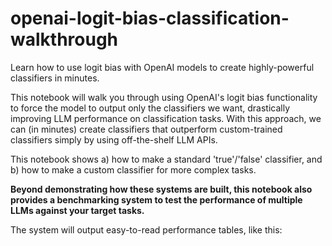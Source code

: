 # openai-logit-bias-classification-walkthrough
Learn how to use logit bias with OpenAI models to create highly-powerful classifiers in minutes.

This notebook will walk you through using OpenAI's logit bias functionality to force the model to output only the classifiers we want, drastically improving LLM performance on classification tasks. With this approach, we can (in minutes) create classifiers that outperform custom-trained classifiers simply by using off-the-shelf LLM APIs.

This notebook shows a) how to make a standard 'true'/'false' classifier, and b) how to make a custom classifier for more complex tasks.

**Beyond demonstrating how these systems are built, this notebook also provides a benchmarking system to test the performance of multiple LLMs against your target tasks.**

The system will output easy-to-read performance tables, like this:

